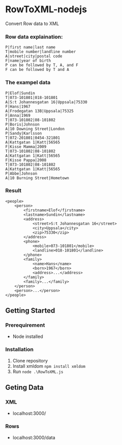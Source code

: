 # RowToXML-nodejs
Convert Row data to XML


### Row data explaination:
```
P|first name|last name
T|mobile number|landline number
A|street|city|postal code
F|name|year of birth
P can be followed by T, A, and F
F can be followed by T and A 
```

### The exampel data
```
P|Elof|Sundin
T|073-101801|018-101801
A|S:t Johannesgatan 16|Uppsala|75330
F|Hans|1967
A|Frodegatan 13B|Uppsala|75325
F|Anna|1969
T|073-101802|08-101802
P|Boris|Johnson
A|10 Downing Street|London
P|Sandy|Karlsson
T|072-201801|0454-321801
A|Kattgatan 1|Katt|56565
F|Kisse Mamma|2009
T|073-101802|08-101802
A|Kattgatan 1|Katt|56565
F|Kisse Pappa|2008
T|073-101802|08-101802
A|Kattgatan 1|Katt|56565
P|Abbe|Johnson
A|10 Burning Street|Hometown
```

### Result 
```
<people>
    <person>
        <firstname>Elof</firstname>
        <lastname>Sundin</lastname>
        <address>
            <street>S:t Johannesgatan 16</street>
            <city>Uppsala</city>
            <zip>75330</zip>
        </address>
        <phone>
            <mobile>073-101801</mobile>
            <landline>018-101801</landline>
        </phone>
        <family>
            <name>Hans</name>
            <born>1967</born>
            <address>...</address>
        </family>
        <family>...</family>
    </person>
    <person>...</person>
</people>
```

## Getting Started 

### Prerequirement
- Node installed

### Installation
1. Clone repository
2. Install xmldom ```npm install xmldom```
3. Run ```node .\RowToXML.js```

## Geting Data 
 
 ### XML 
 - localhost:3000/

 ### Rows
- localhost:3000/data
